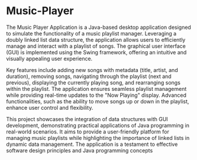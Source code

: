 # Music-Player
The Music Player Application is a Java-based desktop application designed to simulate the functionality of a music playlist manager. Leveraging a doubly linked list data structure, the application allows users to efficiently manage and interact with a playlist of songs. The graphical user interface (GUI) is implemented using the Swing framework, offering an intuitive and visually appealing user experience.


Key features include adding new songs with metadata (title, artist, and duration), removing songs, navigating through the playlist (next and previous), displaying the currently playing song, and rearranging songs within the playlist. The application ensures seamless playlist management while providing real-time updates to the "Now Playing" display. Advanced functionalities, such as the ability to move songs up or down in the playlist, enhance user control and flexibility.


This project showcases the integration of data structures with GUI development, demonstrating practical applications of Java programming in real-world scenarios. It aims to provide a user-friendly platform for managing music playlists while highlighting the importance of linked lists in dynamic data management. The application is a testament to effective software design principles and Java programming concepts
